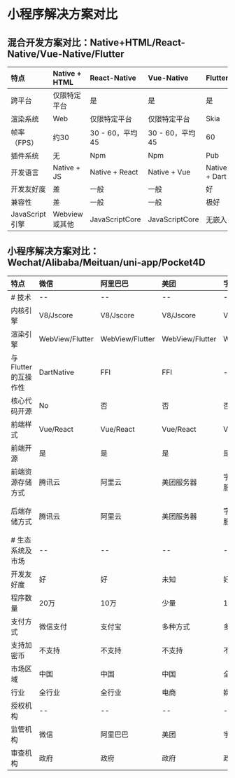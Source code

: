 # 小程序解决方案对比

## 混合开发方案对比：Native+HTML/React-Native/Vue-Native/Flutter

| 特点           | Native + HTML | React-Native    | Vue-Native      | Flutter       |
| :------------- | :------------ | :-------------- | :-------------- | :------------ |
| 跨平台         | 仅限特定平台  | 是              | 是              | 是            |
| 渲染系统       | Web           | 仅限特定平台    | 仅限特定平台    | Skia          |
| 帧率（FPS）    | 约30          | 30 - 60，平均45 | 30 - 60，平均45 | 60            |
| 插件系统       | 无            | Npm             | Npm             | Pub           |
| 开发语言       | Native + JS   | Native + React  | Native + Vue    | Native + Dart |
| 开发友好度     | 差            | 一般            | 一般            | 好            |
| 兼容性         | 差            | 一般            | 一般            | 极好          |
| JavaScript引擎 | Webview或其他 | JavaScriptCore  | JavaScriptCore  | 无嵌入        |



## 小程序解决方案对比：Wechat/Alibaba/Meituan/uni-app/Pocket4D

| 特点                | 微信            | 阿里巴巴        | 美团            | 字节跳动       | uni-app                 | Pocket4D          |
| :------------------ | :-------------- | :-------------- | :-------------- | :------------- | :---------------------- | :---------------- |
| # 技术              | --              | --              | --              | --             | --                      | --                |
| 内核引擎            | V8/Jscore       | V8/Jscore       | V8/Jscore       | V8/Jscore      | V8/Jscore               | QuickJS/Jscore    |
| 渲染引擎            | WebView/Flutter | WebView/Flutter | WebView/Flutter | WebView        | Webview                 | Flutter           |
| 与Flutter的互操作性 | DartNative      | FFI        | FFI        | --             | --                      | FFI          |
| 核心代码开源        | No              | 否              | 否              | 否             | 否                      | 是                |
| 前端样式            | Vue/React       | Vue/React       | Vue/React       | Vue/React      | Vue/React               | Vue/React         |
| 前端开源            | 是              | 是              | 是              | 是             | 是                      | 是                |
| 前端资源存储方式    | 腾讯云          | 阿里云          | 美团服务器      | 字节跳动服务器 | DCloud服务器            | 私有化部署/区块链 |
| 后端存储方式        | 腾讯云          | 阿里云          | 美团服务器      | 字节跳动服务器 | 私有化部署/DCloud服务器 | 私有化部署/区块链 |
| # 生态系统及市场    | --              | --              | --              | --             | --                      | --                |
| 开发友好度          | 好              | 好              | 未知            | 好             | 好                      | 有待公开          |
| 程序数量            | 20万            | 10万            | 少量            | 10万           | 少量                    | 未知              |
| 支付方式            | 微信支付        | 支付宝          | 多种方式        | 多种方式       | 多种方式                | 多种方式          |
| 支持加密币          | 不支持          | 不支持          | 不支持          | 不支持         | 不支持                  | 支持              |
| 市场区域            | 中国            | 中国            | 中国            | 全球           | 中国                    | 全球              |
| 行业                | 全行业          | 全行业          | 电商            | 媒体           | 全行业                  | 全行业            |
| 授权机构          | --              | --              | --              | --             | --                      | --                |
| 监管机构            | 微信            | 阿里巴巴        | 美团            | 字节跳动       | 未知                    | 无                |
| 审查机构            | 政府            | 政府            | 政府            | 政府           | 政府                    | 无                |
